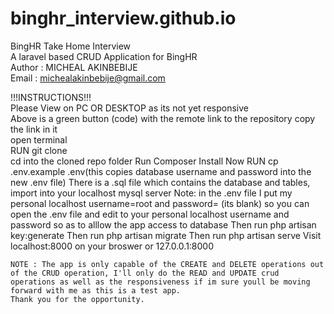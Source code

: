 # binghr_interview.github.io  
BingHR Take Home Interview   
A laravel based CRUD Application for BingHR  
Author : MICHEAL AKINBEBIJE  
Email : michealakinbebije@gmail.com  

!!!INSTRUCTIONS!!!  
Please View on PC OR DESKTOP as its not yet responsive  
Above is a green button (code) with the remote link to the repository copy the link in it  
open terminal  
RUN git clone <copied link>  
    cd into the cloned repo folder
    Run Composer Install
    Now RUN cp .env.example .env(this copies database username and password into the new .env file)
    There is a .sql file which contains the database and tables, import into your localhost mysql server
    Note: in the .env file I put my personal localhost username=root and password=   (its blank) so you can open the .env file and edit to your personal localhost username and password so as to alllow the app access to database
    Then run php artisan key:generate
    Then run php artisan migrate
    Then run php artisan serve
    Visit localhost:8000 on your broswer or 127.0.0.1:8000
    
    NOTE : The app is only capable of the CREATE and DELETE operations out of the CRUD operation, I'll only do the READ and UPDATE crud operations as well as the responsiveness if im sure youll be moving forward with me as this is a test app.
    Thank you for the opportunity.
    

